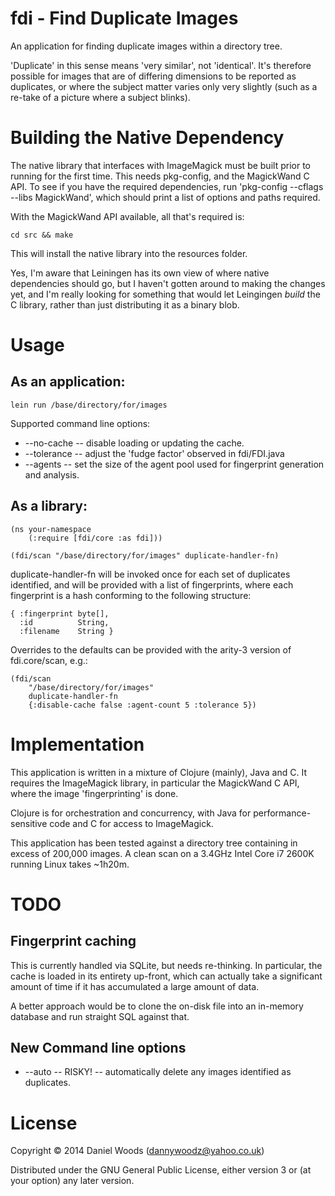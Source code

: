 # fdi - Find Duplicate Images

An application for finding duplicate images within a directory tree.

'Duplicate' in this sense means 'very similar', not 'identical'.  It's
therefore possible for images that are of differing dimensions to be
reported as duplicates, or where the subject matter varies only very
slightly (such as a re-take of a picture where a subject blinks).

# Building the Native Dependency

The native library that interfaces with ImageMagick must be built
prior to running for the first time.  This needs pkg-config, and
the MagickWand C API.  To see if you have the required dependencies,
run 'pkg-config --cflags --libs MagickWand', which should print a list
of options and paths required.

With the MagickWand API available, all that's required is:

    cd src && make

This will install the native library into the resources folder.

Yes, I'm aware that Leiningen has its own view of where native
dependencies should go, but I haven't gotten around to making the
changes yet, and I'm really looking for something that would let
Leingingen *build* the C library, rather than just distributing it
as a binary blob.

# Usage

## As an application:

    lein run /base/directory/for/images

Supported command line options:

  * --no-cache -- disable loading or updating the cache.
  * --tolerance -- adjust the 'fudge factor' observed in fdi/FDI.java
  * --agents -- set the size of the agent pool used for fingerprint generation and analysis.

## As a library:

    (ns your-namespace
        (:require [fdi/core :as fdi]))

    (fdi/scan "/base/directory/for/images" duplicate-handler-fn)

duplicate-handler-fn will be invoked once for each set of duplicates
identified, and will be provided with a list of fingerprints, where
each fingerprint is a hash conforming to the following structure:

    { :fingerprint byte[],
      :id          String,
      :filename    String }

Overrides to the defaults can be provided with the arity-3 version of
fdi.core/scan, e.g.:

    (fdi/scan
        "/base/directory/for/images"
        duplicate-handler-fn
        {:disable-cache false :agent-count 5 :tolerance 5})

# Implementation

This application is written in a mixture of Clojure (mainly), Java and
C.  It requires the ImageMagick library, in particular the MagickWand
C API, where the image 'fingerprinting' is done.

Clojure is for orchestration and concurrency, with Java for
performance-sensitive code and C for access to ImageMagick.

This application has been tested against a directory tree containing in
excess of 200,000 images.  A clean scan on a 3.4GHz Intel Core i7 2600K
running Linux takes ~1h20m.

# TODO

## Fingerprint caching

This is currently handled via SQLite, but needs re-thinking.  In particular, the cache is loaded in its entirety up-front, which can actually take a significant amount of time if it has accumulated a large amount of data.

A better approach would be to clone the on-disk file into an in-memory database and run straight SQL against that.

## New Command line options

* --auto -- RISKY! -- automatically delete any images identified as duplicates.

# License

Copyright © 2014 Daniel Woods (dannywoodz@yahoo.co.uk)

Distributed under the GNU General Public License, either version 3 or (at
your option) any later version.
